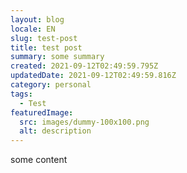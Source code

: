 ```yaml
---
layout: blog
locale: EN
slug: test-post
title: test post
summary: some summary
created: 2021-09-12T02:49:59.795Z
updatedDate: 2021-09-12T02:49:59.816Z
category: personal
tags:
  - Test
featuredImage:
  src: images/dummy-100x100.png
  alt: description
---
```

some content